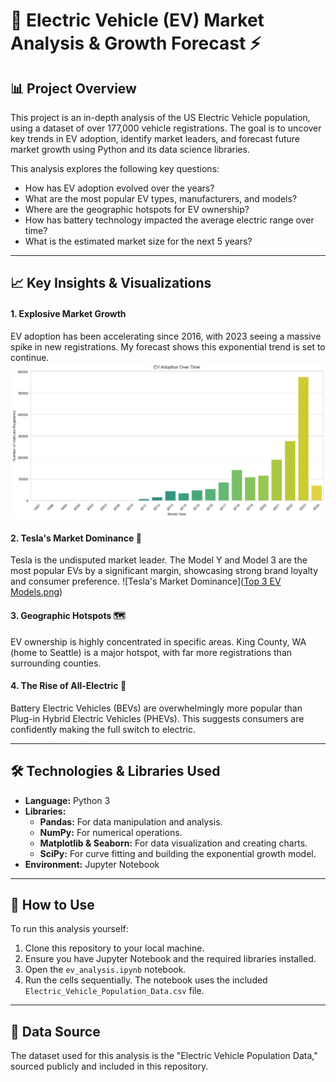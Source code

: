 # 🚗 Electric Vehicle (EV) Market Analysis & Growth Forecast ⚡

## 📊 Project Overview

This project is an in-depth analysis of the US Electric Vehicle population, using a dataset of over 177,000 vehicle registrations. The goal is to uncover key trends in EV adoption, identify market leaders, and forecast future market growth using Python and its data science libraries.

This analysis explores the following key questions:
- How has EV adoption evolved over the years?
- What are the most popular EV types, manufacturers, and models?
- Where are the geographic hotspots for EV ownership?
- How has battery technology impacted the average electric range over time?
- What is the estimated market size for the next 5 years?

---

## 📈 Key Insights & Visualizations

#### 1. Explosive Market Growth
EV adoption has been accelerating since 2016, with 2023 seeing a massive spike in new registrations. My forecast shows this exponential trend is set to continue.
![EV Adoption Chart](Adoption_chart.png)

#### 2. Tesla's Market Dominance 👑
Tesla is the undisputed market leader. The Model Y and Model 3 are the most popular EVs by a significant margin, showcasing strong brand loyalty and consumer preference.
![Tesla's Market Dominance]([Top 3 EV Models.png](https://github.com/eshwarvirabhadra/EV-Market-Analysis/commit/987ff6a17ca84298ec0629ca4abfbce74e39dbb9))

#### 3. Geographic Hotspots 🗺️
EV ownership is highly concentrated in specific areas. King County, WA (home to Seattle) is a major hotspot, with far more registrations than surrounding counties.

#### 4. The Rise of All-Electric 🔋
Battery Electric Vehicles (BEVs) are overwhelmingly more popular than Plug-in Hybrid Electric Vehicles (PHEVs). This suggests consumers are confidently making the full switch to electric.

---

## 🛠️ Technologies & Libraries Used

- **Language:** Python 3
- **Libraries:**
  - **Pandas:** For data manipulation and analysis.
  - **NumPy:** For numerical operations.
  - **Matplotlib & Seaborn:** For data visualization and creating charts.
  - **SciPy:** For curve fitting and building the exponential growth model.
- **Environment:** Jupyter Notebook

---

## 🚀 How to Use

To run this analysis yourself:
1. Clone this repository to your local machine.
2. Ensure you have Jupyter Notebook and the required libraries installed.
3. Open the `ev_analysis.ipynb` notebook.
4. Run the cells sequentially. The notebook uses the included `Electric_Vehicle_Population_Data.csv` file.

---

## 📄 Data Source
The dataset used for this analysis is the "Electric Vehicle Population Data," sourced publicly and included in this repository.
